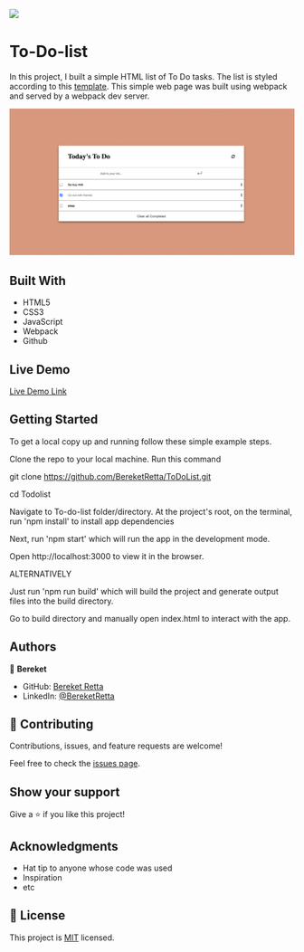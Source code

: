 ![](https://img.shields.io/badge/Microverse-blueviolet)

# To-Do-list

In this project, I built a simple HTML list of To Do tasks. The list is styled according to this [template](https://web.archive.org/web/20180320194056/http://www.getminimalist.com:80/). This simple web page was built using webpack and served by a webpack dev server.

![screenshot](Screenshot.png)

## Built With

- HTML5
- CSS3
- JavaScript
- Webpack
- Github

## Live Demo

[Live Demo Link]()



## Getting Started

To get a local copy up and running follow these simple example steps.

Clone the repo to your local machine. Run this command

git clone https://github.com/BereketRetta/ToDoList.git

cd Todolist

Navigate to To-do-list folder/directory. At the project's root, on the terminal, run 'npm install' to install app dependencies

Next, run 'npm start' which will run the app in the development mode.

Open http://localhost:3000 to view it in the browser.

ALTERNATIVELY

Just run 'npm run build' which will build the project and generate output files into the build directory.

Go to build directory and manually open index.html to interact with the app.

## Authors

👤 **Bereket**

- GitHub: [Bereket Retta](https://github.com/BeereketRetta)
- LinkedIn: [@BereketRetta](https://www.linkedin.com/in/bereket-retta/)

## 🤝 Contributing

Contributions, issues, and feature requests are welcome!

Feel free to check the [issues page](https://github.com/BereketRetta/ToDoList/issues).

## Show your support

Give a ⭐️ if you like this project!

## Acknowledgments

- Hat tip to anyone whose code was used
- Inspiration
- etc

## 📝 License

This project is [MIT](./MIT.md) licensed.
